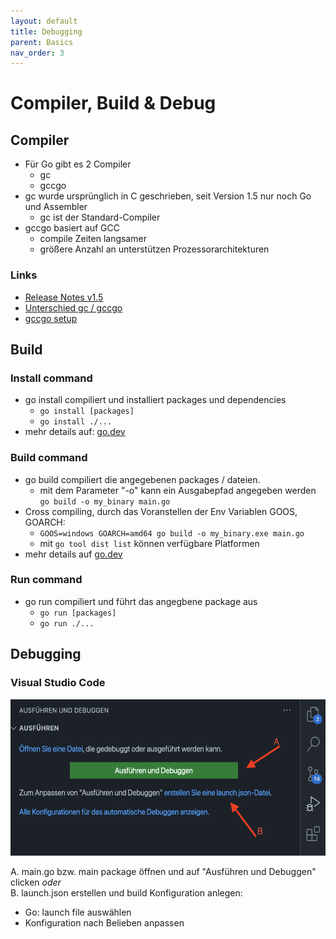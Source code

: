 ```yaml
---
layout: default
title: Debugging
parent: Basics
nav_order: 3
---
```


# Compiler, Build & Debug

## Compiler
- Für Go gibt es 2 Compiler
    - gc
    - gccgo
- gc wurde ursprünglich in C geschrieben, seit Version 1.5 nur noch Go und Assembler 
    - gc ist der Standard-Compiler
- gccgo basiert auf GCC
    - compile Zeiten langsamer
    - größere Anzahl an unterstützen Prozessorarchitekturen


### Links
- [Release Notes v1.5](https://go.dev/doc/go1.5#c)
- [Unterschied gc / gccgo](https://stackoverflow.com/a/25811505)
- [gccgo setup](https://go.dev/doc/install/gccgo)

## Build
### Install command
- go install compiliert und installiert packages und dependencies
    - `go install [packages]`
    - `go install ./...`
- mehr details auf: [go.dev](https://go.dev/ref/mod#go-install)

### Build command
- go build compiliert die angegebenen packages / dateien.
    - mit dem Parameter "-o" kann ein Ausgabepfad angegeben werden    
    `go build -o my_binary main.go`
- Cross compiling, durch das Voranstellen der Env Variablen GOOS, GOARCH:
    - `GOOS=windows GOARCH=amd64 go build -o my_binary.exe main.go`
    - mit `go tool dist list` können verfügbare Platformen 
- mehr details auf [go.dev](https://pkg.go.dev/cmd/go#hdr-Compile_packages_and_dependencies)


### Run command
- go run compiliert und führt das angegbene package aus
    - `go run [packages]`   
    - `go run ./...`

## Debugging

### Visual Studio Code
<img src="../images/debugging/start_debugger.png" height="250">

A. main.go bzw. main package öffnen und auf "Ausführen und Debuggen" clicken _oder_   
B. launch.json erstellen und build Konfiguration anlegen:
- Go: launch file auswählen
- Konfiguration nach Belieben anpassen